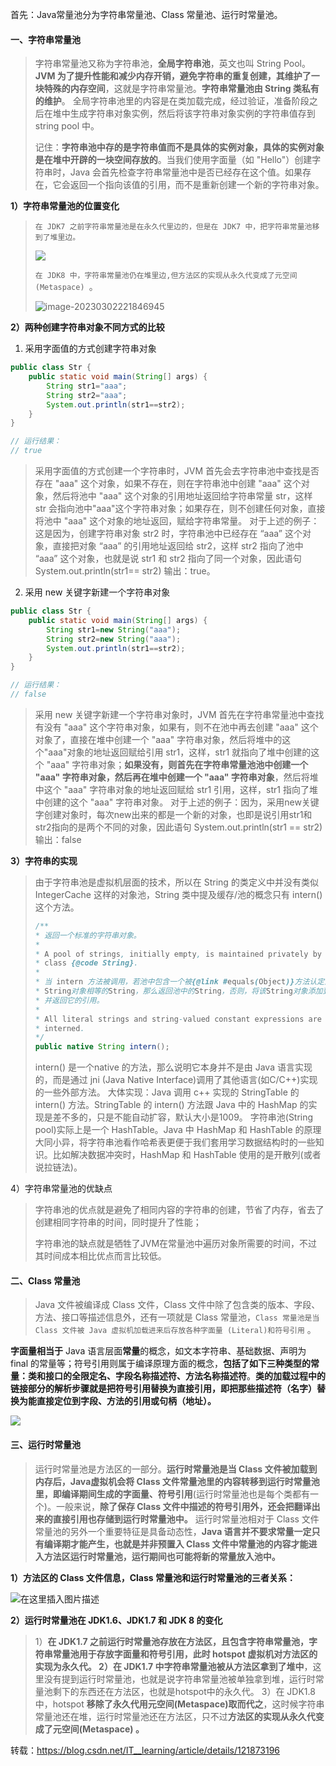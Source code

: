 首先：Java常量池分为字符串常量池、Class 常量池、运行时常量池。

#### 一、字符串常量池

> 字符串常量池又称为字符串池，**全局字符串池**，英文也叫 String Pool。**JVM 为了提升性能和减少内存开销，避免字符串的重复创建，其维护了一块特殊的内存空间**，这就是字符串常量池。**字符串常量池由 String 类私有的维护**。
> 全局字符串池里的内容是在类加载完成，经过验证，准备阶段之后在堆中生成字符串对象实例，然后将该字符串对象实例的字符串值存到 string pool 中。
>
> 记住：**字符串池中存的是字符串值而不是具体的实例对象，具体的实例对象是在堆中开辟的一块空间存放的**。当我们使用字面量（如 "Hello"）创建字符串时，Java 会首先检查字符串常量池中是否已经存在这个值。如果存在，它会返回一个指向该值的引用，而不是重新创建一个新的字符串对象。

**1）字符串常量池的位置变化**

> `在 JDK7 之前字符串常量池是在永久代里边的，但是在 JDK7 中，把字符串常量池移到了堆里边。`
>
> ![](https://springboot-vue-blog.oss-cn-hangzhou.aliyuncs.com/img-for-typora/JDK7%E5%AD%97%E7%AC%A6%E4%B8%B2%E5%B8%B8%E9%87%8F%E6%B1%A0%E7%9A%84%E4%BD%8D%E7%BD%AE.png)
>
> `在 JDK8 中，字符串常量池仍在堆里边,但方法区的实现从永久代变成了元空间(Metaspace) `。
>
> ![image-20230302221846945](https://springboot-vue-blog.oss-cn-hangzhou.aliyuncs.com/img-for-typora/image-20230302221846945.png)

**2）两种创建字符串对象不同方式的比较**

1. 采用字面值的方式创建字符串对象

~~~java
public class Str {
    public static void main(String[] args) {
        String str1="aaa";
        String str2="aaa";
        System.out.println(str1==str2);   
    }
}

// 运行结果：
// true
~~~

> 采用字面值的方式创建一个字符串时，JVM 首先会去字符串池中查找是否存在 "aaa" 这个对象，如果不存在，则在字符串池中创建 "aaa" 这个对象，然后将池中 "aaa" 这个对象的引用地址返回给字符串常量 str，这样 str 会指向池中"aaa"这个字符串对象；如果存在，则不创建任何对象，直接将池中 "aaa" 这个对象的地址返回，赋给字符串常量。
> 对于上述的例子：这是因为，创建字符串对象 str2 时，字符串池中已经存在 “aaa” 这个对象，直接把对象 “aaa” 的引用地址返回给 str2，这样 str2 指向了池中 “aaa” 这个对象，也就是说 str1 和 str2 指向了同一个对象，因此语句 System.out.println(str1== str2) 输出：true。

2. 采用 new 关键字新建一个字符串对象

~~~java
public class Str {
    public static void main(String[] args) {
        String str1=new String("aaa");
        String str2=new String("aaa");
        System.out.println(str1==str2);
    }
}

// 运行结果：
// false
~~~

> 采用 new 关键字新建一个字符串对象时，JVM 首先在字符串常量池中查找有没有 "aaa" 这个字符串对象，如果有，则不在池中再去创建 "aaa" 这个对象了，直接在堆中创建一个 "aaa" 字符串对象，然后将堆中的这个"aaa"对象的地址返回赋给引用 str1，这样，str1 就指向了堆中创建的这个 "aaa" 字符串对象；**如果没有，则首先在字符串常量池池中创建一个 "aaa" 字符串对象，然后再在堆中创建一个 "aaa" 字符串对象**，然后将堆中这个 "aaa" 字符串对象的地址返回赋给 str1 引用，这样，str1 指向了堆中创建的这个 "aaa" 字符串对象。
> 对于上述的例子：因为，采用new关键字创建对象时，每次new出来的都是一个新的对象，也即是说引用str1和str2指向的是两个不同的对象，因此语句
> System.out.println(str1 == str2)输出：false

**3）字符串的实现**

> 由于字符串池是虚拟机层面的技术，所以在 String 的类定义中并没有类似 IntegerCache 这样的对象池，String 类中提及缓存/池的概念只有 intern() 这个方法。
>
> ~~~java
> /**
> * 返回一个标准的字符串对象。
> *
> * A pool of strings, initially empty, is maintained privately by the
> * class {@code String}.
> *
> * 当 intern 方法被调用，若池中包含一个被{@link #equals(Object)}方法认定为和该
> * String对象相等的String，那么返回池中的String，否则，将该String对象添加到池中
> * 并返回它的引用。
> *
> * All literal strings and string-valued constant expressions are
> * interned.
> */ 
> public native String intern(); 
> ~~~
>
> intern() 是一个native 的方法，那么说明它本身并不是由 Java 语言实现的，而是通过 jni (Java Native Interface)调用了其他语言(如C/C++)实现的一些外部方法。
> 大体实现：Java 调用 c++ 实现的 StringTable 的 intern() 方法。StringTable 的 intern() 方法跟 Java 中的 HashMap 的实现是差不多的，只是不能自动扩容，默认大小是1009。
> 字符串池(String pool)实际上是一个 HashTable。Java 中 HashMap 和 HashTable 的原理大同小异，将字符串池看作哈希表更便于我们套用学习数据结构时的一些知识。比如解决数据冲突时，HashMap 和 HashTable 使用的是开散列(或者说拉链法)。

4）字符串常量池的优缺点

> 字符串池的优点就是避免了相同内容的字符串的创建，节省了内存，省去了创建相同字符串的时间，同时提升了性能；
>
> 字符串池的缺点就是牺牲了JVM在常量池中遍历对象所需要的时间，不过其时间成本相比优点而言比较低。

#### 二、Class 常量池

> Java 文件被编译成 Class 文件，Class 文件中除了包含类的版本、字段、方法、接口等描述信息外，还有一项就是 Class 常量池，`Class 常量池是当 Class 文件被 Java 虚拟机加载进来后存放各种字面量 (Literal)和符号引用` 。

**字面量相当于** Java 语言层面**常量**的概念，如文本字符串、基础数据、声明为 final 的常量等；符号引用则属于编译原理方面的概念，**包括了如下三种类型的常量：类和接口的全限定名、字段名称描述符、方法名称描述符**。**类的加载过程中的链接部分的解析步骤就是把符号引用替换为直接引用，即把那些描述符（名字）替换为能直接定位到字段、方法的引用或句柄（地址）。**

![](https://springboot-vue-blog.oss-cn-hangzhou.aliyuncs.com/img-for-typora/6a732292b28c49fbbbd9d282364e69eb.png)

#### 三、运行时常量池

> 运行时常量池是方法区的一部分。**运行时常量池是当 Class 文件被加载到内存后，Java虚拟机会将 Class 文件常量池里的内容转移到运行时常量池里，即编译期间生成的字面量、符号引用**(运行时常量池也是每个类都有一个)。一般来说，**除了保存 Class 文件中描述的符号引用外，还会把翻译出来的直接引用也存储到运行时常量池中。**
> 运行时常量池相对于 Class 文件常量池的另外一个重要特征是具备动态性，**Java 语言并不要求常量一定只有编译期才能产生，也就是并非预置入 Class 文件中常量池的内容才能进入方法区运行时常量池，运行期间也可能将新的常量放入池中。**

**1）方法区的 Class 文件信息，Class 常量池和运行时常量池的三者关系：**

![在这里插入图片描述](https://springboot-vue-blog.oss-cn-hangzhou.aliyuncs.com/img-for-typora/6fecceb4f8f544d7ae587577132a0591.png)

**2）运行时常量池在 JDK1.6、JDK1.7 和 JDK 8 的变化**

> 1）**在 JDK1.7 之前运行时常量池存放在方法区，且包含字符串常量池，字符串常量池用于存放字面量和符号引用，**此时 hotspot 虚拟机对方法区的实现为永久代。
> 2）在 JDK1.7 中**字符串常量池被从方法区拿到了堆中**，这里没有提到运行时常量池，也就是说字符串常量池被单独拿到堆，运行时常量池剩下的东西还在方法区，也就是hotspot中的永久代。
> 3）在 JDK1.8 中，hotspot **移除了永久代用元空间(Metaspace)取而代之**，这时候字符串常量池还在堆，运行时常量池还在方法区，只不过**方法区的实现从永久代变成了元空间(Metaspace) 。**



转载：https://blog.csdn.net/IT__learning/article/details/121873196